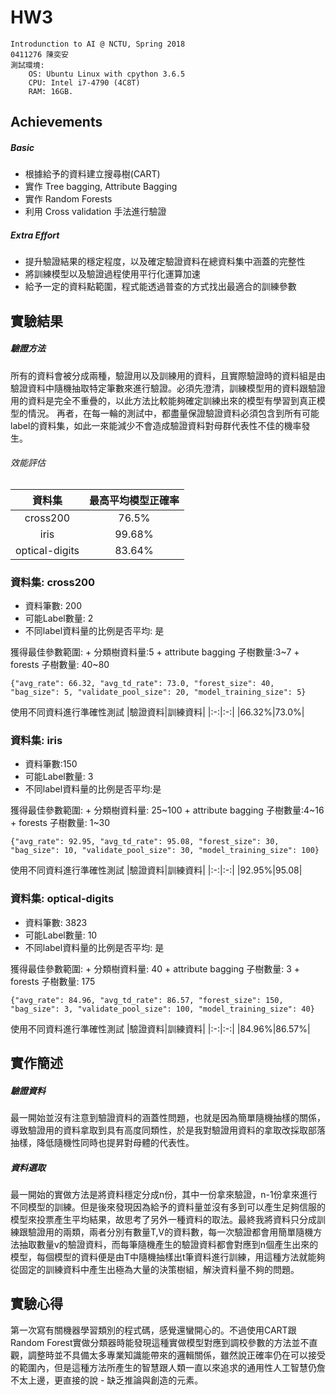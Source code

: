 # HW3

    Introdunction to AI @ NCTU, Spring 2018
    0411276 陳奕安
    測試環境: 
        OS: Ubuntu Linux with cpython 3.6.5
        CPU: Intel i7-4790 (4C8T)
        RAM: 16GB.

## Achievements

##### Basic

* 根據給予的資料建立搜尋樹(CART)
* 實作 Tree bagging, Attribute Bagging
* 實作 Random Forests
* 利用 Cross validation 手法進行驗證

##### Extra Effort

* 提升驗證結果的穩定程度，以及確定驗證資料在總資料集中涵蓋的完整性
* 將訓練模型以及驗證過程使用平行化運算加速
* 給予一定的資料點範圍，程式能透過普查的方式找出最適合的訓練參數

## 實驗結果

##### 驗證方法

所有的資料會被分成兩種，驗證用以及訓練用的資料，且實際驗證時的資料組是由驗證資料中隨機抽取特定筆數來進行驗證。必須先澄清，訓練模型用的資料跟驗證用的資料是完全不重疊的，以此方法比較能夠確定訓練出來的模型有學習到真正模型的情況。
再者，在每一輪的測試中，都盡量保證驗證資料必須包含到所有可能label的資料集，如此一來能減少不會造成驗證資料對母群代表性不佳的機率發生。



###### 效能評估

|資料集|最高平均模型正確率|
|:-:|:-:|
|cross200|76.5%|
|iris|99.68%|
|optical-digits|83.64%|


### 資料集: cross200

* 資料筆數: 200
* 可能Label數量: 2
* 不同label資料量的比例是否平均: 是

獲得最佳參數範圍:
    + 分類樹資料量:5
    + attribute bagging 子樹數量:3~7
    + forests 子樹數量: 40~80


```
{"avg_rate": 66.32, "avg_td_rate": 73.0, "forest_size": 40, "bag_size": 5, "validate_pool_size": 20, "model_training_size": 5}
```

使用不同資料進行準確性測試
|驗證資料|訓練資料|
|:-:|:-:|
|66.32%|73.0%|

### 資料集: iris

* 資料筆數:150
* 可能Label數量: 3
* 不同label資料量的比例是否平均:是

獲得最佳參數範圍:
    + 分類樹資料量: 25~100
    + attribute bagging 子樹數量:4~16
    + forests 子樹數量: 1~30


```
{"avg_rate": 92.95, "avg_td_rate": 95.08, "forest_size": 30, "bag_size": 10, "validate_pool_size": 30, "model_training_size": 100}
```

使用不同資料進行準確性測試
|驗證資料|訓練資料|
|:-:|:-:|
|92.95%|95.08|

### 資料集: optical-digits

* 資料筆數: 3823
* 可能Label數量: 10
* 不同label資料量的比例是否平均: 是

獲得最佳參數範圍:
    + 分類樹資料量: 40
    + attribute bagging 子樹數量: 3
    + forests 子樹數量: 175

```
{"avg_rate": 84.96, "avg_td_rate": 86.57, "forest_size": 150, "bag_size": 3, "validate_pool_size": 100, "model_training_size": 40}
```

使用不同資料進行準確性測試
|驗證資料|訓練資料|
|:-:|:-:|
|84.96%|86.57%|

## 實作簡述

##### 驗證資料

最一開始並沒有注意到驗證資料的涵蓋性問題，也就是因為簡單隨機抽樣的關係，導致驗證用的資料拿取到具有高度同類性，於是我對驗證用資料的拿取改採取部落抽樣，降低隨機性同時也提昇對母體的代表性。


##### 資料選取

最一開始的實做方法是將資料穩定分成n份，其中一份拿來驗證，n-1份拿來進行不同模型的訓練。但是後來發現因為給予的資料量並沒有多到可以產生足夠信服的模型來投票產生平均結果，故思考了另外一種資料的取法。最終我將資料只分成訓練跟驗證用的兩類，兩者分別有數量T,V的資料數，每一次驗證都會用簡單隨機方法抽取數量v的驗證資料，而每筆隨機產生的驗證資料都會對應到n個產生出來的模型，每個模型的資料便是由T中隨機抽樣出t筆資料進行訓練，用這種方法就能夠從固定的訓練資料中產生出極為大量的決策樹組，解決資料量不夠的問題。


## 實驗心得

第一次寫有關機器學習類別的程式碼，感覺還蠻開心的。不過使用CART跟Random Forest實做分類器時能發現這種實做模型對應到調校參數的方法並不直觀，調整時並不具備太多專業知識能帶來的邏輯關係，雖然說正確率仍在可以接受的範圍內，但是這種方法所產生的智慧跟人類一直以來追求的通用性人工智慧仍詹不太上邊，更直接的說 - 缺乏推論與創造的元素。